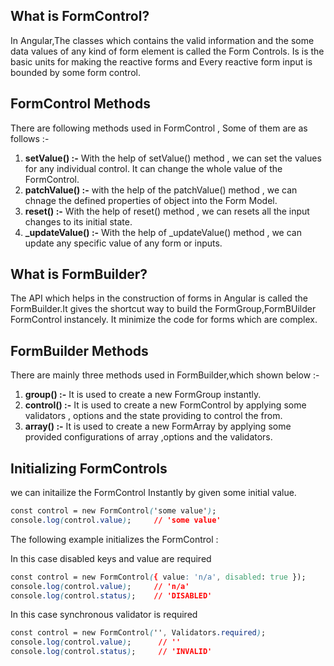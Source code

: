 ## What is FormControl?

In Angular,The classes which contains the valid information and the some data values of any kind of form element is called the Form Controls. Is is the basic units for making the reactive forms and Every reactive form input is bounded by some form control.

## FormControl Methods

There are following methods used in FormControl , Some of them are as follows :- 

1. **setValue() :-** With the help of setValue() method , we can set the values for any individual control. It can change the whole value of the FormControl.
2. **patchValue() :-** with the help of the patchValue() method , we can chnage the defined properties of object into the Form Model.
3. **reset() :-**  With the help of reset() method , we can resets all the input changes to its initial state.
4. **_updateValue() :-** With the help of _updateValue() method , we can update any specific value of any form or inputs.

## What is FormBuilder?

The API which helps in the construction of forms in Angular is called the FormBuilder.It gives the shortcut way to build the FormGroup,FormBUilder FormControl instancely.
It minimize the code for forms which are complex.

## FormBuilder Methods

There are mainly three methods used in FormBuilder,which shown below :- 
1. **group() :-** It is used to create a new FormGroup instantly.
2. **control() :-** It is used to create a new FormControl by applying some validators , options and the state providing to control the from. 
3. **array() :-**  It is used to create a new FormArray by applying some provided configurations of array ,options and the validators.

## Initializing FormControls

we can initailize the FormControl Instantly by given some initial value.

```css
const control = new FormControl('some value');
console.log(control.value);     // 'some value'
```
The following example initializes the FormControl :

In this case disabled keys and value are required

```css
const control = new FormControl({ value: 'n/a', disabled: true });
console.log(control.value);     // 'n/a'
console.log(control.status);    // 'DISABLED'
```

In this case synchronous validator is required

```css
const control = new FormControl('', Validators.required);
console.log(control.value);      // ''
console.log(control.status);     // 'INVALID'
```
